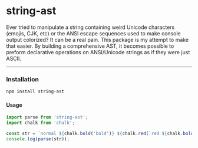 # string-ast

Ever tried to manipulate a string containing weird Unicode characters (emojis, CJK, etc)
or the ANSI escape sequences used to make console output colorized? It can be a real pain.
This package is my attempt to make that easier. By building a comprehensive AST, it becomes
possible to preform declarative operations on ANSI/Unicode strings as if they were just ASCII.

-------------------------

### Installation
```bash
npm install string-ast
```

#### Usage
```javascript
import parse from 'string-ast';
import chalk from 'chalk';

const str = `normal ${chalk.bold('bold')} ${chalk.red(`red ${chalk.bold('both')}`)}`;
console.log(parse(str));
```

